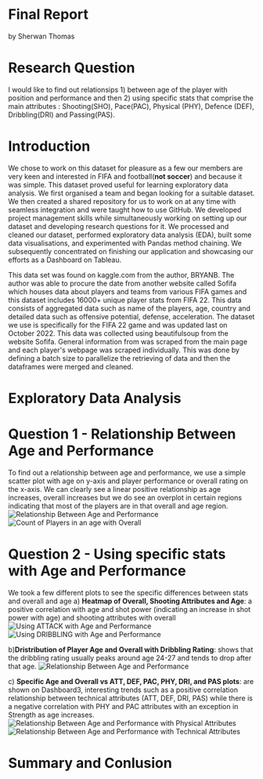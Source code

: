 # Final Report #
by Sherwan Thomas 

# Research Question
I would like to find out relationsips 1) between  age of the player with position and performance and then 2) using specific stats that comprise the main attributes : Shooting(SHO), Pace(PAC), Physical (PHY), Defence (DEF), Dribbling(DRI) and Passing(PAS).

# Introduction
We chose to work on this dataset for pleasure as a few our members are very keen and interested in FIFA and football(**not soccer**) and because it was simple. This dataset proved useful for learning exploratory data analysis. We first organised a team and began looking for a suitable dataset. We then created a shared repository for us to work on at any time with seamless integration and were taught how to use GitHub. We developed project management skills while simultaneously working on setting up our dataset and developing research questions for it. We processed and cleaned our dataset, performed exploratory data analysis (EDA), built some data visualisations, and experimented with Pandas method chaining. We subsequently concentrated on finishing our application and showcasing our efforts as a Dashboard on Tableau.

This data set was found on kaggle.com from the author, BRYANB. The author was able to procure the date from another website called Sofifa which houses data about players and teams from various FIFA games and this dataset includes 16000+ unique player stats from FIFA 22. This data consists of aggregated data such as name of the players, age, country and detailed data such as offensive potential, defense, acceleration. The dataset we use is specifically for the FIFA 22 game and was updated last on October 2022. This data was collected using beautifulsoup from the website Sofifa. General information from was scraped from the main page and each player's webpage was scraped individually. This was done by defining a batch size to parallelize the retrieving of data and then the dataframes were merged and cleaned.


# Exploratory Data Analysis

# Question 1 - Relationship Between Age and Performance
To find out a relationship between age and performance, we use a simple scatter plot with age on y-axis and player performance or overall rating on the x-axis.
We can clearly see a linear positive relationship as age increases, overall increases but we do see an overplot in certain regions indicating that most of the players are in that overall and age region.
![Relationship Between Age and Performance](project-group28/images/Analysis3/scatter1.png)
![Count of Players in an age with Overall](project-group28/images/Analysis3/barplot.png)

# Question 2 - Using specific stats with Age and Performance
We took a few different plots to see the specific differences between stats and overall and age
a) **Heatmap of Overall, Shooting Attributes and Age**: a positive correlation with age and shot power (indicating an increase in shot power with age) and shooting attributes with overall 
![Using ATTACK with Age and Performance](project-group28/images/Analysis3/heatmap.png)
![Using DRIBBLING with Age and Performance](project-group28/images/Analysis3/dribbling1.png)


b)**Dristribution of Player Age and Overall with Dribbling Rating**: shows that the dribbling rating usually peaks around age 24-27 and tends to drop after that age.
![Relationship Between Age and Performance](project-group28/images/Analysis3/heatmap.png)

c) **Specific Age and Overall vs ATT, DEF, PAC, PHY, DRI, and PAS plots**: are shown on Dashboard3, interesting trends such as a positive correlation relationship between technical attributes (ATT, DEF, DRI, PAS) while there is a negative correlation with PHY and PAC attributes with an exception in Strength as age increases.
![Relationship Between Age and Performance with Physical Attributes](project-group28/images/Analysis3/tableau1.png)
![Relationship Between Age and Performance with Technical Attributes](project-group28/images/Analysis3/tableau2.png)

# Summary and Conlusion
